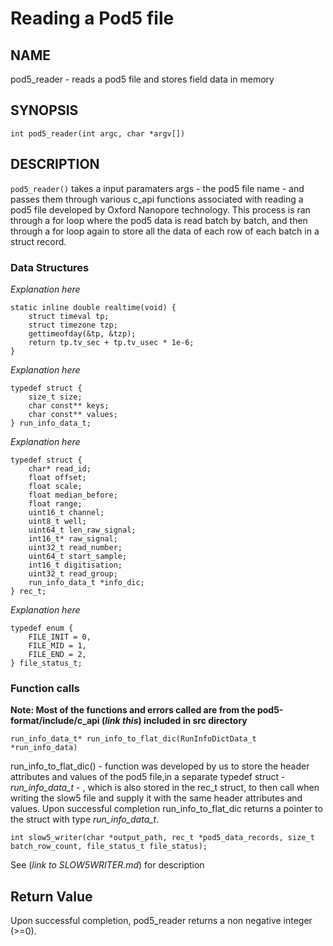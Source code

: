 # Reading a Pod5 file 

## NAME

pod5_reader - reads a pod5 file and stores field data in memory 

## SYNOPSIS

```
int pod5_reader(int argc, char *argv[]) 
```

## DESCRIPTION

`pod5_reader()` takes a input paramaters args - the pod5 file name - and passes them through various c_api functions associated with reading a pod5 file developed by Oxford Nanopore technology. This process is ran through a for loop where the pod5 data is read batch by batch, and then through a for loop again to store all the data of each row of each batch in a struct record. 

### Data Structures 

*Explanation here*
```
static inline double realtime(void) {
    struct timeval tp;
    struct timezone tzp;
    gettimeofday(&tp, &tzp);
    return tp.tv_sec + tp.tv_usec * 1e-6;
}
```

*Explanation here*
```
typedef struct {
    size_t size;
    char const** keys;
    char const** values;
} run_info_data_t;
```

*Explanation here*
```
typedef struct {
    char* read_id;
    float offset;
    float scale;
    float median_before;
    float range;
    uint16_t channel;
    uint8_t well;
    uint64_t len_raw_signal;
    int16_t* raw_signal;
    uint32_t read_number;
    uint64_t start_sample;
    int16_t digitisation;
    uint32_t read_group;
    run_info_data_t *info_dic;
} rec_t;
```

*Explanation here*
```
typedef enum {
    FILE_INIT = 0,
    FILE_MID = 1,
    FILE_END = 2,
} file_status_t;
```

### Function calls 

**Note: Most of the functions and errors called are from the pod5-format/include/c_api (*link this*) included in src directory**

```
run_info_data_t* run_info_to_flat_dic(RunInfoDictData_t *run_info_data)
```
run_info_to_flat_dic() - function was developed by us to store the header attributes and values of the pod5 file,in a separate typedef struct - *run_info_data_t* - , which is also stored in the rec_t struct, to then call when writing the slow5 file and supply it with the same header attributes and values. 
Upon successful completion run_info_to_flat_dic returns a pointer to the struct with type *run_info_data_t*.

```
int slow5_writer(char *output_path, rec_t *pod5_data_records, size_t batch_row_count, file_status_t file_status);
```
See (*link to SLOW5WRITER.md*) for description

## Return Value

Upon successful completion, pod5_reader returns a non negative integer (>=0).


